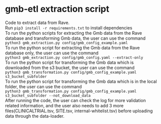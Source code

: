 # gmb-etl extraction script
Code to extract data from Rave.<br/>
Run ```pip3 install -r requirements.txt``` to install dependencies<br/>
To run the python scripts for extracting the Gmb data from the Rave database and transforming Gmb data, the user can use the command<br/>
```python3 gmb_extraction.py config/gmb_config_example.yaml```<br/>
To run the python script for extracting the Gmb data from the Rave database only, the user can use the command<br/>
```python3 gmb_extraction.py config/gmb_config.yaml --extract-only```<br/>
To run the python script for transforming the Gmb data which is downloaded from the s3 bucket, the user can use the command<br/>
```python3 gmb_transformation.py config/gmb_config_example.yaml s3_bucket_subfolder```<br/>
To run the python script for transforming the Gmb data which is in the local folder, the user can use the command<br/>
```python3 gmb_transformation.py config/gmb_config_example.yaml s3_bucket_subfolder --not_download_data```<br/>
After running the code, the user can check the log for more validation related information, and the user also needs to add 3 more files(CLINICALTRIAL.tsv, SITE.tsv, internal-whitelist.tsv) before uploading data through the data-loader.